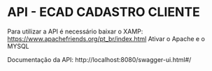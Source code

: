 # API - ECAD CADASTRO CLIENTE

Para utilizar a API é necessário baixar o XAMP: https://www.apachefriends.org/pt_br/index.html
Ativar o Apache e o MYSQL

Documentação da API: http://localhost:8080/swagger-ui.html#/
